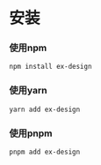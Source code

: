 # 安装

### 使用npm
```shell
npm install ex-design
```

### 使用yarn
```shell
yarn add ex-design
```

### 使用pnpm
```shell
pnpm add ex-design
```
